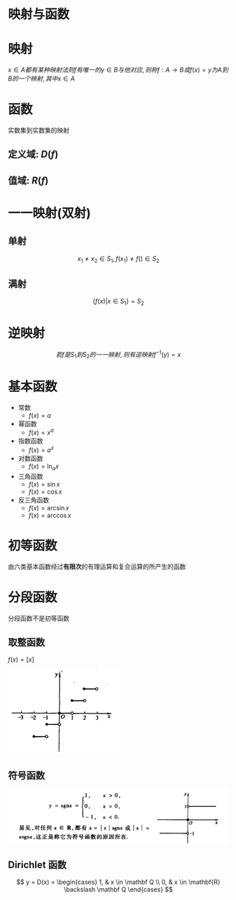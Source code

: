# 映射与函数

# 映射

$x\in A都有某种映射法则f有唯一的y\in B与他对应, 则称f:A\to B或f(x)=y为A到B的一个映射, 其中x\in A$

# 函数

实数集到实数集的映射

## 定义域: $D(f)$

## 值域: $R(f)$

# 一一映射(双射)

## 单射

$$
x_1 \neq x_2 \in S_1 ,f(x_1)\neq f() \in S_2
$$

## 满射

$$
\{ f(x)| x\in S_1 \} = S_2
$$

# 逆映射

$$
若f是S_1到S_2的一一映射, 则有逆映射f^{-1}(y)=x
$$

# 基本函数

* 常数
  * $f(x)=a$
* 幂函数
  * $f(x)=x^a$
* 指数函数
  * $f(x)=a^x$
* 对数函数
  * $f(x)=\ln_ax$
* 三角函数
  * $f(x)=\sin x$
  * $f(x)=\cos x$
* 反三角函数
  * $f(x)=\arcsin x$
  * $f(x)=\arccos x$

# 初等函数

由六类基本函数经过**有限次**的有理运算和复合运算的所产生的函数

# 分段函数

分段函数不是初等函数

## 取整函数

$f(x)=[x]$

![](2020-09-29-11-06-54.png)

## 符号函数

![](2020-09-29-11-08-18.png)

## Dirichlet 函数

$$
y = D(x) =
\begin{cases}
1, & x \in \mathbf Q \\
0, & x \in \mathbf{R} \backslash \mathbf Q
\end{cases}
$$
